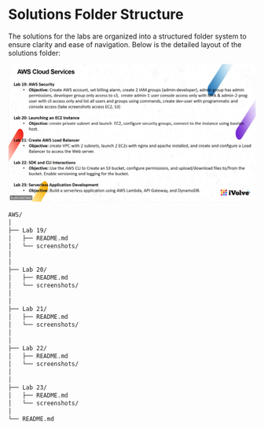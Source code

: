 # Solutions Folder Structure
The solutions for the labs are organized into a structured folder system to ensure clarity and ease of navigation. Below is the detailed layout of the solutions folder: 

![alt text](<screenshot/Screenshot 2024-05-27 103455.png>)
```
AWS/
│
├── Lab 19/
│   ├── README.md
│   └── screenshots/
│       
│       
├── Lab 20/
│   ├── README.md
│   └── screenshots/
│       
│       
├── Lab 21/
│   ├── README.md
│   └── screenshots/
│       
│       
├── Lab 22/
│   ├── README.md
│   └── screenshots/
│      
│       
├── Lab 23/
│   ├── README.md
│   └── screenshots/
│      
└── README.md
```

